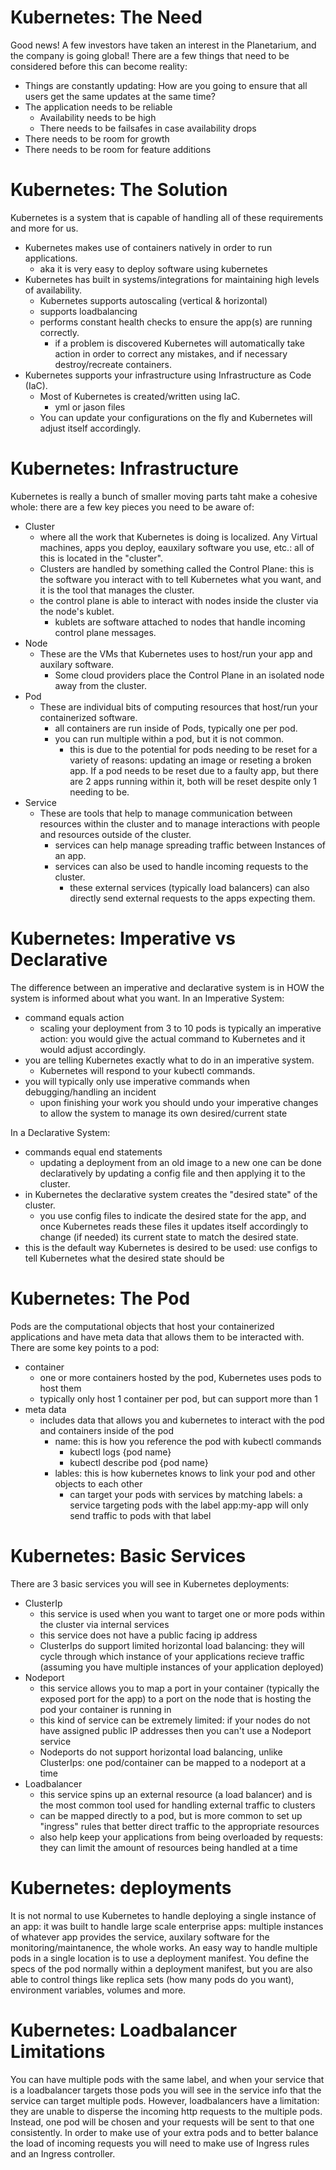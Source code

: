 # Kubernetes: The Need
Good news! A few investors have taken an interest in the Planetarium, and the company is going global! There are a few things that need to be considered before this can become reality:
- Things are constantly updating: How are you going to ensure that all users get the same updates at the same time?
- The application needs to be reliable
    - Availability needs to be high
    - There needs to be failsafes in case availability drops
- There needs to be room for growth
- There needs to be room for feature additions


# Kubernetes: The Solution
Kubernetes is a system that is capable of handling all of these requirements and more for us.
- Kubernetes makes use of containers natively in order to run applications.
    - aka it is very easy to deploy software using kubernetes
- Kubernetes has built in systems/integrations for maintaining high levels of availability.
    - Kubernetes supports autoscaling (vertical & horizontal)
    - supports loadbalancing
    - performs constant health checks to ensure the app(s) are running correctly. 
        - if a problem is discovered Kubernetes will automatically take action in order to correct any mistakes, and if necessary destroy/recreate containers.
- Kubernetes supports your infrastructure using Infrastructure as Code (IaC).
    - Most of Kubernetes is created/written using IaC.
        - yml or jason files
    - You can update your configurations on the fly and Kubernetes will adjust itself accordingly.


# Kubernetes: Infrastructure
Kubernetes is really a bunch of smaller moving parts taht make a cohesive whole: there are a few key pieces you need to be aware of:
- Cluster
    - where all the work that Kubernetes is doing is localized. Any Virtual machines,  apps you deploy, eauxilary software you use, etc.: all of this is located in the "cluster".
    - Clusters are handled by something called the Control Plane: this is the software you interact with to tell Kubernetes what you want, and it is the tool that manages the cluster.
    - the control plane is able to interact with nodes inside the cluster via the node's kublet.
        - kublets are software attached to nodes that handle incoming control plane messages.
- Node
    - These are the VMs that Kubernetes uses to host/run your app and auxilary software.
        - Some cloud providers place the Control Plane in an isolated node away from the cluster.
- Pod
    - These are individual bits of computing resources that host/run your containerized software.
        - all containers are run inside of Pods, typically one per pod.
        - you can run multiple within a pod, but it is not common.
            - this is due to the potential for pods needing to be reset for a variety of reasons: updating an image or reseting a broken app. If a pod needs to be reset due to a faulty app, but there are 2 apps running within it, both will be reset despite only 1 needing to be.
- Service
    - These are tools that help to manage communication between resources within the cluster and to manage interactions with people and resources outside of the cluster.
        - services can help manage spreading traffic between Instances of an app.
        - services can also be used to handle incoming requests to the cluster.
            - these external services (typically load balancers) can also directly send external requests to the apps expecting them.


# Kubernetes: Imperative vs Declarative
The difference between an imperative and declarative system is in HOW the system is informed about what you want.
In an Imperative System:
- command equals action
    - scaling your deployment from 3 to 10 pods is typically an imperative action: you would give the actual command to Kubernetes and it would adjust accordingly.
- you are telling Kubernetes exactly what to do in an imperative system.
    - Kubernetes will respond to your kubectl commands.
- you will typically only use imperative commands when debugging/handling an incident
    - upon finishing your work you should undo your imperative changes to allow the system to manage its own desired/current state

In a Declarative System:
- commands equal end statements
    - updating a deployment from an old image to a new one can be done declaratively by updating a config file and then applying it to the cluster.
- in Kubernetes the declarative system creates the "desired state" of the cluster.
    - you use config files to indicate the desired state for the app, and once Kubernetes reads these files it updates itself accordingly to change (if needed) its current state to match the desired state.
- this is the default way Kubernetes is desired to be used: use configs to tell Kubernetes what the desired state should be


# Kubernetes: The Pod
Pods are the computational objects that host your containerized applications and have meta data that allows them to be interacted with. There are some key points to a pod:
- container
    - one or more containers hosted by the pod, Kubernetes uses pods to host them
    - typically only host 1 container per pod, but can support more than 1
- meta data
    - includes data that allows you and kubernetes to interact with the pod and containers inside of the pod
        - name: this is how you reference the pod with kubectl commands
            - kubectl logs {pod name}
            - kubectl describe pod {pod name}
        - lables: this is how kubernetes knows to link your pod and other objects to each other
            - can target your pods with services by matching labels: a service targeting pods with the label app:my-app will only send traffic to pods with that label


# Kubernetes: Basic Services
There are 3 basic services you will see in Kubernetes deployments:
- ClusterIp
    - this service is used when you want to target one or more pods within the cluster via internal services
    - this service does not have a public facing ip address
    - ClusterIps do support limited horizontal load balancing: they will cycle through which instance of your applications recieve traffic (assuming you have multiple instances of your application deployed)
- Nodeport
    - this service allows you to map a port in your container (typically the exposed port for the app) to a port on the node that is hosting the pod your container is running in
    - this kind of service can be extremely limited: if your nodes do not have assigned public IP addresses then you can't use a Nodeport service
    - Nodeports do not support horizontal load balancing, unlike ClusterIps: one pod/container can be mapped to a nodeport at a time
- Loadbalancer
    - this service spins up an external resource (a load balancer) and is the most common tool used for handling external traffic to clusters
    - can be mapped directly to a pod, but is more common to set up "ingress" rules that better direct traffic to the appropriate resources
    - also help keep your applications from being overloaded by requests: they can limit the amount of resources being handled at a time


# Kubernetes: deployments
It is not normal to use Kubernetes to handle deploying a single instance of an app: it was built to handle large scale enterprise apps: multiple instances of whatever app provides the service, auxilary software for the monitoring/maintanence, the whole works. An easy way to handle multiple pods in a single location is to use a deployment manifest. You define the specs of the pod normally within a deployment manifest, but you are also able to control things like replica sets (how many pods do you want), environment variables, volumes and more.


# Kubernetes: Loadbalancer Limitations
You can have multiple pods with the same label, and when your service that is a loadbalancer targets those pods you will see in the service info that the service can target multiple pods. However, loadbalancers have a limitation: they are unable to disperse the incoming http requests to the multiple pods. Instead, one pod will be chosen and your requests will be sent to that one consistently. In order to make use of your extra pods and to better balance the load of incoming requests you will need to make use of Ingress rules and an Ingress controller.